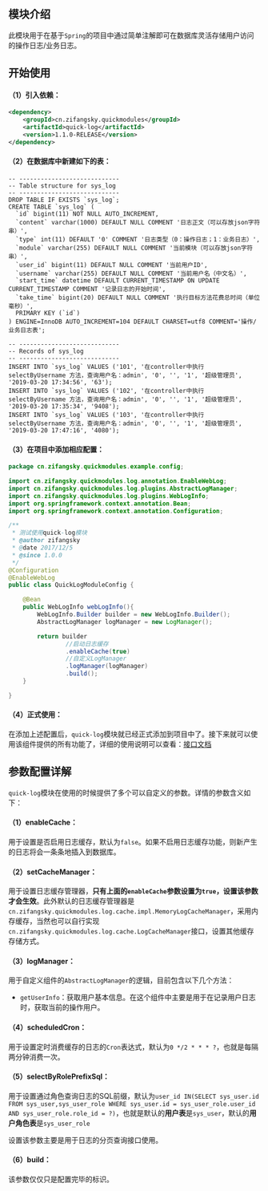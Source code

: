 ## 模块介绍 ##

此模块用于在基于`Spring`的项目中通过简单注解即可在数据库灵活存储用户访问的操作日志/业务日志。



## 开始使用 ##

#### （1）引入依赖： ####

```xml
<dependency>
	<groupId>cn.zifangsky.quickmodules</groupId>
	<artifactId>quick-log</artifactId>
	<version>1.1.0-RELEASE</version>
</dependency>
```



#### （2）在数据库中新建如下的表： ####

```mysql
-- ----------------------------
-- Table structure for sys_log
-- ----------------------------
DROP TABLE IF EXISTS `sys_log`;
CREATE TABLE `sys_log` (
  `id` bigint(11) NOT NULL AUTO_INCREMENT,
  `content` varchar(1000) DEFAULT NULL COMMENT '日志正文（可以存放json字符串）',
  `type` int(11) DEFAULT '0' COMMENT '日志类型（0：操作日志；1：业务日志）',
  `module` varchar(255) DEFAULT NULL COMMENT '当前模块（可以存放json字符串）',
  `user_id` bigint(11) DEFAULT NULL COMMENT '当前用户ID',
  `username` varchar(255) DEFAULT NULL COMMENT '当前用户名（中文名）',
  `start_time` datetime DEFAULT CURRENT_TIMESTAMP ON UPDATE CURRENT_TIMESTAMP COMMENT '记录日志的开始时间',
  `take_time` bigint(20) DEFAULT NULL COMMENT '执行目标方法花费总时间（单位毫秒）',
  PRIMARY KEY (`id`)
) ENGINE=InnoDB AUTO_INCREMENT=104 DEFAULT CHARSET=utf8 COMMENT='操作/业务日志表';

-- ----------------------------
-- Records of sys_log
-- ----------------------------
INSERT INTO `sys_log` VALUES ('101', '在controller中执行 selectByUsername 方法，查询用户名：admin', '0', '', '1', '超级管理员', '2019-03-20 17:34:56', '63');
INSERT INTO `sys_log` VALUES ('102', '在controller中执行 selectByUsername 方法，查询用户名：admin', '0', '', '1', '超级管理员', '2019-03-20 17:35:34', '9408');
INSERT INTO `sys_log` VALUES ('103', '在controller中执行 selectByUsername 方法，查询用户名：admin', '0', '', '1', '超级管理员', '2019-03-20 17:47:16', '4080');

```



#### （3）在项目中添加相应配置： ####

```java
package cn.zifangsky.quickmodules.example.config;

import cn.zifangsky.quickmodules.log.annotation.EnableWebLog;
import cn.zifangsky.quickmodules.log.plugins.AbstractLogManager;
import cn.zifangsky.quickmodules.log.plugins.WebLogInfo;
import org.springframework.context.annotation.Bean;
import org.springframework.context.annotation.Configuration;

/**
 * 测试使用quick-log模块
 * @author zifangsky
 * @date 2017/12/5
 * @since 1.0.0
 */
@Configuration
@EnableWebLog
public class QuickLogModuleConfig {

    @Bean
    public WebLogInfo webLogInfo(){
        WebLogInfo.Builder builder = new WebLogInfo.Builder();
        AbstractLogManager logManager = new LogManager();

        return builder
                //启动日志缓存
                .enableCache(true)
                //自定义LogManager
                .logManager(logManager)
                .build();
    }

}
```



#### （4）正式使用： ####

在添加上述配置后，`quick-log`模块就已经正式添加到项目中了。接下来就可以使用该组件提供的所有功能了，详细的使用说明可以查看：[接口文档](https://github.com/zifangsky/quick-modules/wiki)



## 参数配置详解 ##

`quick-log`模块在使用的时候提供了多个可以自定义的参数。详情的参数含义如下：

#### （1）enableCache： ####

用于设置是否启用日志缓存，默认为`false`。如果不启用日志缓存功能，则新产生的日志将会一条条地插入到数据库。



#### （2）setCacheManager： ####

用于设置日志缓存管理器，**只有上面的`enableCache`参数设置为`true`，设置该参数才会生效**。此外默认的日志缓存管理器是`cn.zifangsky.quickmodules.log.cache.impl.MemoryLogCacheManager`，采用内存缓存，当然也可以自行实现`cn.zifangsky.quickmodules.log.cache.LogCacheManager`接口，设置其他缓存存储方式。



#### （3）logManager： ####

用于自定义组件的`AbstractLogManager`的逻辑，目前包含以下几个方法：

- `getUserInfo`：获取用户基本信息。在这个组件中主要是用于在记录用户日志时，获取当前的操作用户。



#### （4）scheduledCron： ####

用于设置定时消费缓存的日志的`Cron`表达式，默认为`0 */2 * * * ?`，也就是每隔两分钟消费一次。



#### （5）selectByRolePrefixSql： ####

用于设置通过角色查询日志的SQL前缀，默认为`user_id IN(SELECT sys_user.id FROM sys_user,sys_user_role WHERE sys_user.id = sys_user_role.user_id AND sys_user_role.role_id = ?)`，也就是默认的**用户表**是`sys_user`，默认的**用户角色表**是`sys_user_role`

设置该参数主要是用于日志的分页查询接口使用。


#### （6）build： ####

该参数仅仅只是配置完毕的标识。